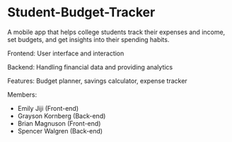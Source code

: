 # Student-Budget-Tracker

A mobile app that helps college students track their expenses and income, set budgets, and get insights into their spending habits.

Frontend: User interface and interaction

Backend: Handling financial data and providing analytics

Features: Budget planner, savings calculator, expense tracker

Members:
<ul>
<li>Emily Jiji (Front-end)</li>
<li>Grayson Kornberg (Back-end)</li>
<li>Brian Magnuson (Front-end)</li>
<li>Spencer Walgren (Back-end)</li>
</ul>









